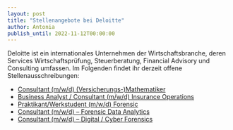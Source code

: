 ```yaml
---
layout: post
title: "Stellenangebote bei Deloitte"
author: Antonia
publish_until: 2022-11-12T00:00:00
---
```

Deloitte ist ein internationales Unternehmen der Wirtschaftsbranche, deren Services Wirtschaftsprüfung, Steuerberatung, Financial Advisory und Consulting umfassen.
Im Folgenden findet ihr derzeit offene Stellenausschreibungen: 

* [Consultant (m/w/d) (Versicherungs-)Mathematiker](/dokumente/ausschreibungen_jobboerse/2022-05-12-deloitte1.pdf) 
* [Business Analyst / Consultant (m/w/d) Insurance Operations](/dokumente/ausschreibungen_jobboerse/2022-05-12-deloitte2.pdf) 
* [Praktikant/Werkstudent (m/w/d) Forensic](/dokumente/ausschreibungen_jobboerse/2022-05-12-deloitte3.pdf) 
* [Consultant (m/w/d) – Forensic Data Analytics](/dokumente/ausschreibungen_jobboerse/2022-05-12-deloitte4.pdf) 
* [Consultant (m/w/d) – Digital / Cyber Forensics](/dokumente/ausschreibungen_jobboerse/2022-05-12-deloitte5.pdf) 